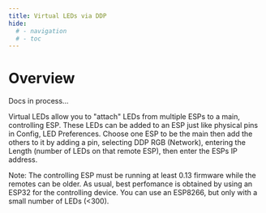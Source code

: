 ```yaml
---
title: Virtual LEDs via DDP
hide:
  # - navigation
  # - toc
---
```


# Overview

Docs in process...

Virtual LEDs allow you to "attach" LEDs from multiple ESPs to a main, controlling ESP. These LEDs can be added to an ESP just like physical pins in Config, LED Preferences. Choose one ESP to be the main then add the others to it by adding a pin, selecting DDP RGB (Network), entering the Length (number of LEDs on that remote ESP), then enter the ESPs IP address.

Note: The controlling ESP must be running at least 0.13 firmware while the remotes can be older. As usual, best perfomance is obtained by using an ESP32 for the controlling device. You can use an ESP8266, but only with a small number of LEDs (<300).
